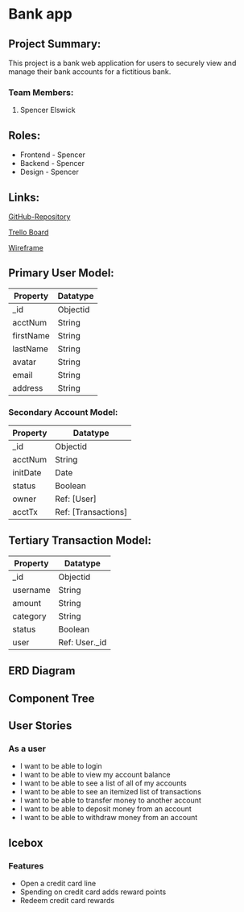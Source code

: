 # Bank app

## Project Summary:

This project is a bank web application for users to securely view and manage their bank accounts for a fictitious bank.

### Team Members:

1. Spencer Elswick

## Roles:

- Frontend - Spencer 
- Backend - Spencer 
- Design - Spencer

## Links:

[GitHub-Repository](https://github.com/spencerlelswick/bank-app)

[Trello Board](https://trello.com/b/bpiKR3IY/bank-app)

[Wireframe](https://www.figma.com/file/)

## Primary User Model:

| Property      | Datatype |
| ------------- | -------- |
| \_id          | Objectid |
| acctNum       | String   |
| firstName     | String   |
| lastName      | String   |
| avatar        | String   |
| email         | String   |
| address       | String   |


### Secondary Account Model:

| Property    | Datatype        |
| ----------- | --------------- |
| \_id        | Objectid        |
| acctNum     | String          |
| initDate    | Date            |
| status      | Boolean         |
| owner       | Ref: [User]     |
| acctTx      | Ref: [Transactions] |

## Tertiary Transaction Model:

| Property  | Datatype       |
| --------- | -------------- |
| \_id      | Objectid       |
| username  | String         |
| amount    | String         |
| category  | String         |
| status    | Boolean        |
| user      | Ref: User.\_id |

## ERD Diagram

<!-- ![ERD](https://github.com/spencerlelswick/) -->

## Component Tree

<!-- ![componentTree](https://github.com/spencerlelswick/) -->

## User Stories

### As a user

- I want to be able to login
- I want to be able to view my account balance
- I want to be able to see a list of all of my accounts
- I want to be able to see an itemized list of transactions
- I want to be able to transfer money to another account
- I want to be able to deposit money from an account
- I want to be able to withdraw money from an account


## Icebox

### Features

- Open a credit card line
- Spending on credit card adds reward points
- Redeem credit card rewards
